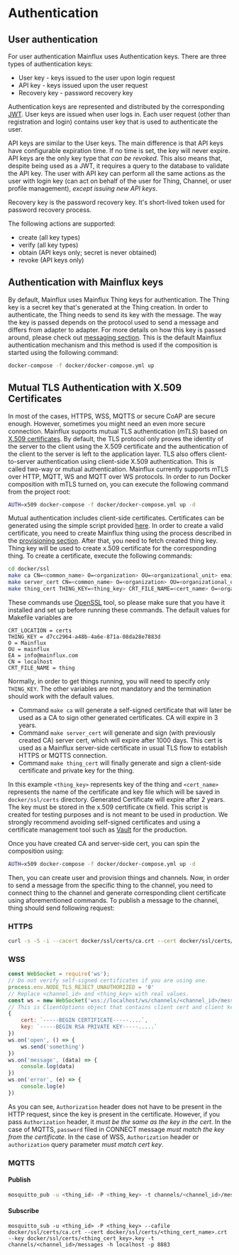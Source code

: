 # Authentication

## User authentication
For user authentication Mainflux uses Authentication keys.
There are three types of authentication keys:

- User key - keys issued to the user upon login request
- API key - keys issued upon the user request
- Recovery key - password recovery key

Authentication keys are represented and distributed by the corresponding [JWT](https://jwt.io/).
User keys are issued when user logs in. Each user request (other than registration and login) contains user key that is used to authenticate the user.

API keys are similar to the User keys. The main difference is that API keys have configurable expiration time. If no time is set, the key will never expire. API keys are the only key type that _can be revoked_. This also means that, despite being used as a JWT, it requires a query to the database to validate the API key. The user with API key can perform all the same actions as the user with login key (can act on behalf of the user for Thing, Channel, or user profile management), *except issuing new API keys*. 

Recovery key is the password recovery key. It's short-lived token used for password recovery process.

The following actions are supported:

- create (all key types)
- verify (all key types)
- obtain (API keys only; secret is never obtained)
- revoke (API keys only)

## Authentication with Mainflux keys
By default, Mainflux uses Mainflux Thing keys for authentication. The Thing key is a secret key that's generated at the Thing creation. In order to authenticate, the Thing needs to send its key with the message. The way the key is passed depends on the protocol used to send a message and differs from adapter to adapter. For more details on how this key is passed around, please check out [messaging section](https://mainflux.readthedocs.io/en/latest/messaging).
This is the default Mainflux authentication mechanism and this method is used if the composition is started using the following command:

```bash
docker-compose -f docker/docker-compose.yml up
```

## Mutual TLS Authentication with X.509 Certificates

In most of the cases, HTTPS, WSS, MQTTS or secure CoAP are secure enough. However, sometimes you might need an even more secure connection. Mainflux supports mutual TLS authentication (_mTLS_) based on [X.509 certificates](https://tools.ietf.org/html/rfc5280). By default, the TLS protocol only proves the identity of the server to the client using the X.509 certificate and the authentication of the client to the server is left to the application layer. TLS also offers client-to-server authentication using client-side X.509 authentication. This is called two-way or mutual authentication. Mainflux currently supports mTLS over HTTP, MQTT, WS and MQTT over WS protocols. In order to run Docker composition with mTLS turned on, you can execute the following command from the project root:

```bash
AUTH=x509 docker-compose -f docker/docker-compose.yml up -d
```

Mutual authentication includes client-side certificates. Certificates can be generated using the simple script provided [here](http://www.github.com/mainflux/mainflux/tree/master/docker/ssl/Makefile). In order to create a valid certificate, you need to create Mainflux thing using the process described in the [provisioning section](/provision/#platform-management). After that, you need to fetch created thing key. Thing key will be used to create x.509 certificate for the corresponding thing. To create a certificate, execute the following commands:

```bash
cd docker/ssl
make ca CN=<common_name> O=<organization> OU=<organizational_unit> emailAddress=<email_address>
make server_cert CN=<common_name> O=<organization> OU=<organizational_unit> emailAddress=<email_address>
make thing_cert THING_KEY=<thing_key> CRT_FILE_NAME=<cert_name> O=<organization> OU=<organizational_unit> emailAddress=<email_address>
```

These commands use [OpenSSL](https://www.openssl.org/) tool, so please make sure that you have it installed and set up before running these commands. The default values for Makefile variables are

```
CRT_LOCATION = certs
THING_KEY = d7cc2964-a48b-4a6e-871a-08da28e7883d
O = Mainflux
OU = mainflux
EA = info@mainflux.com
CN = localhost
CRT_FILE_NAME = thing
```

Normally, in order to get things running, you will need to specify only `THING_KEY`. The other variables are not mandatory and the termination should work with the default values.

- Command `make ca` will generate a self-signed certificate that will later be used as a CA to sign other generated certificates. CA will expire in 3 years.
- Command `make server_cert` will generate and sign (with previously created CA) server cert, which will expire after 1000 days. This cert is used as a Mainflux server-side certificate in usual TLS flow to establish HTTPS or MQTTS connection.
- Command `make thing_cert` will finally generate and sign a client-side certificate and private key for the thing.

In this example `<thing_key>` represents key of the thing and `<cert_name>` represents the name of the certificate and key file which will be saved in `docker/ssl/certs` directory. Generated Certificate will expire after 2 years. The key must be stored in the x.509 certificate `CN` field.  This script is created for testing purposes and is not meant to be used in production. We strongly recommend avoiding self-signed certificates and using a certificate management tool such as [Vault](https://www.vaultproject.io/) for the production.

Once you have created CA and server-side cert, you can spin the composition using:

```bash
AUTH=x509 docker-compose -f docker/docker-compose.yml up -d
```

Then, you can create user and provision things and channels. Now, in order to send a message from the specific thing to the channel, you need to connect thing to the channel and generate corresponding client certificate using aforementioned commands. To publish a message to the channel, thing should send following request:

### HTTPS
```bash
curl -s -S -i --cacert docker/ssl/certs/ca.crt --cert docker/ssl/certs/<thing_cert_name>.crt --key docker/ssl/certs/<thing_cert_key>.key -X POST -H "Content-Type: application/senml+json" https://localhost/http/channels/<channel_id>/messages -d '[{"bn":"some-base-name:","bt":1.276020076001e+09, "bu":"A","bver":5, "n":"voltage","u":"V","v":120.1}, {"n":"current","t":-5,"v":1.2}, {"n":"current","t":-4,"v":1.3}]'
```


### WSS
```javascript
const WebSocket = require('ws');
// Do not verify self-signed certificates if you are using one.
process.env.NODE_TLS_REJECT_UNAUTHORIZED = '0'
// Replace <channel_id> and <thing_key> with real values.
const ws = new WebSocket('wss://localhost/ws/channels/<channel_id>/messages?authorization=<thing_key>',
// This is ClientOptions object that contains client cert and client key in the form of string. You can easily load these strings from cert and key files.
{
    cert: `-----BEGIN CERTIFICATE-----....`,
    key: `-----BEGIN RSA PRIVATE KEY-----.....`
})
ws.on('open', () => {
    ws.send('something')
})
ws.on('message', (data) => {
    console.log(data)
})
ws.on('error', (e) => {
    console.log(e)
})
```

As you can see, `Authorization` header does not have to be present in the HTTP request, since the key is present in the certificate. However, if you pass `Authorization` header, it _must be the same as the key in the cert_. In the case of MQTTS, `password` filed in CONNECT message _must match the key from the certificate_. In the case of WSS, `Authorization` header or `authorization` query parameter _must match cert key_.

### MQTTS

#### Publish
```bash
mosquitto_pub -u <thing_id> -P <thing_key> -t channels/<channel_id>/messages -h localhost -p 8883  --cafile docker/ssl/certs/ca.crt --cert docker/ssl/certs/<thing_cert_name>.crt --key docker/ssl/certs/<thing_cert_key>.key -m '[{"bn":"some-base-name:","bt":1.276020076001e+09, "bu":"A","bver":5, "n":"voltage","u":"V","v":120.1}, {"n":"current","t":-5,"v":1.2}, {"n":"current","t":-4,"v":1.3}]'
```

#### Subscribe
```
mosquitto_sub -u <thing_id> -P <thing_key> --cafile docker/ssl/certs/ca.crt --cert docker/ssl/certs/<thing_cert_name>.crt --key docker/ssl/certs/<thing_cert_key>.key -t channels/<channel_id>/messages -h localhost -p 8883
```
